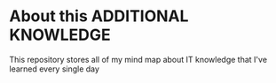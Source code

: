 # About this ADDITIONAL KNOWLEDGE

This repository stores all of my mind map about IT knowledge that I've learned every single day
